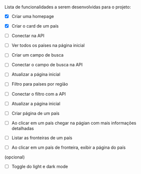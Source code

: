 Lista de funcionalidades a serem desenvolvidas para o projeto:

- [X] Criar uma homepage
- [X] Criar o card de um país
- [ ] Conectar na API
- [ ] Ver todos os países na página inicial

- [ ] Criar um campo de busca
- [ ] Conectar o campo de busca na API
- [ ] Atualizar a página inicial

- [ ] Filtro para países por região
- [ ] Conectar o filtro com a API
- [ ] Atualizar a página inicial

- [ ] Criar página de um país
- [ ] Ao clicar em um país chegar na págian com mais informações detalhadas

- [ ] Listar as fronteiras de um país
- [ ] Ao clicar em um país de fronteira, exibir a página do país

(opcional)
- [ ] Toggle do light e dark mode